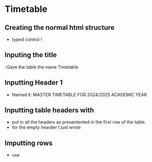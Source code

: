 # Timetable
## Creating the normal html structure
- typed control !
## Inputing the title  
-Gave the table the name Timetable
## Inputting Header 1
- Named it: MASTER TIMETABLE FOR 2024/2025 ACADEMIC YEAR
## Inputting table headers with <th> 
- put in all the headers as presentented in the first row of the table.
- for the empty hearder I just wrote <th></th>
## Imputting rows
- use <tr>
